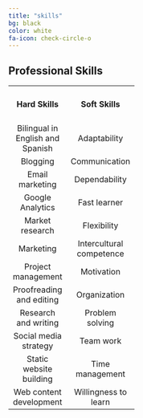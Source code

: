 ```yaml
---
title: "skills"
bg: black
color: white
fa-icon: check-circle-o
---
```


## Professional Skills

<table width="100%" style="text-align: center;">
  <tr>
    <th width="100px">
      <h4>Hard Skills</h4>
    </th>
    <th width="100px">
      <h4>Soft Skills</h4>
    </th>
  </tr>
  <tr>
    <td width="100px">
      Bilingual in English and Spanish
    </td>
    <td width="100px">
      Adaptability
    </td>
  </tr>
  <tr>
    <td width="100px">
      Blogging
    </td>
    <td width="100px">
      Communication
    </td>
  </tr>
  <tr>
    <td width="100px">
      Email marketing
    </td>
    <td width="100px">
      Dependability
    </td>
  </tr>
  <tr>
    <td width="100px">
      Google Analytics
    </td>
    <td width="100px">
      Fast learner
    </td>
  </tr>
  <tr>
    <td width="100px">
      Market research
    </td>
    <td width="100px">
      Flexibility
    </td>
  </tr>
  <tr>
    <td width="100px">
      Marketing
    </td>
    <td width="100px">
      Intercultural competence  
    </td>
  </tr>
  <tr>
    <td width="100px">
      Project management
    </td>
    <td width+"100px">
      Motivation  
    </td>
  </tr>
  <tr>
    <td width="100px">
      Proofreading and editing
    </td>
    <td width="100px">
      Organization
    </td>
  </tr>
  <tr>
    <td width="100px">
      Research and writing
    </td>
    <td width="100px">
      Problem solving
    </td>
  </tr>
  <tr>
    <td width="100px">
      Social media strategy
    </td>
    <td width="100px">
      Team work
    </td>
  </tr>
  <tr>
    <td width="100px">
      Static website building
    </td>
    <td width="100px">
      Time management 
    </td>
  </tr>
  <tr>
    <td width="100px">
      Web content development
    </td>
    <td width="100px">
      Willingness to learn
    </td>
  </tr>
</table>
